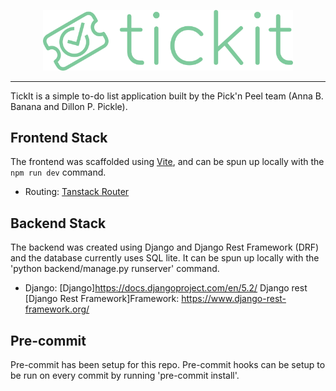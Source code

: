 <p align="center">
<img alt="tickit" src="docs/assets/logo-transparent.png" width="400">
</p>

---

TickIt is a simple to-do list application built by the Pick'n Peel team (Anna B. Banana and Dillon P. Pickle).

## Frontend Stack

The frontend was scaffolded using [Vite](https://vite.dev), and can be spun up locally with the `npm run dev` command.

- Routing: [Tanstack Router](https://tanstack.com/router/latest)

## Backend Stack

The backend was created using Django and Django Rest Framework (DRF) and the database currently uses SQL lite. It can be spun up locally with the 'python backend/manage.py runserver' command.

- Django: [Django]https://docs.djangoproject.com/en/5.2/
Django rest [Django Rest Framework]Framework: https://www.django-rest-framework.org/

## Pre-commit

Pre-commit has been setup for this repo. Pre-commit hooks can be setup to be run on every commit by running 'pre-commit install'.
